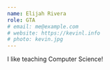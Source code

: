 ```yaml
---
name: Elijah Rivera
role: GTA
# email: me@example.com
# website: https://kevinl.info
# photo: kevin.jpg
---
```


I like teaching Computer Science!
